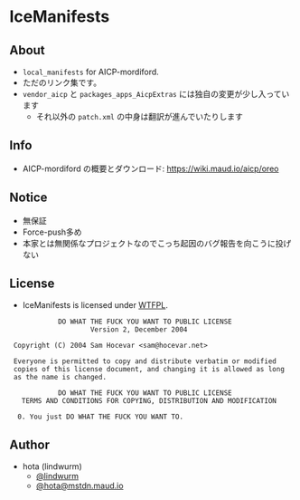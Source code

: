 # IceManifests

## About

- `local_manifests` for AICP-mordiford.
- ただのリンク集です。
- `vendor_aicp` と `packages_apps_AicpExtras` には独自の変更が少し入っています
    - それ以外の `patch.xml` の中身は翻訳が進んでいたりします

## Info

- AICP-mordiford の概要とダウンロード: https://wiki.maud.io/aicp/oreo

## Notice

- 無保証
- Force-push多め
- 本家とは無関係なプロジェクトなのでこっち起因のバグ報告を向こうに投げない

## License

- IceManifests is licensed under [WTFPL](http://www.wtfpl.net/).

```
            DO WHAT THE FUCK YOU WANT TO PUBLIC LICENSE
                    Version 2, December 2004

 Copyright (C) 2004 Sam Hocevar <sam@hocevar.net>

 Everyone is permitted to copy and distribute verbatim or modified
 copies of this license document, and changing it is allowed as long
 as the name is changed.

            DO WHAT THE FUCK YOU WANT TO PUBLIC LICENSE
   TERMS AND CONDITIONS FOR COPYING, DISTRIBUTION AND MODIFICATION

  0. You just DO WHAT THE FUCK YOU WANT TO.
```

## Author

- hota (lindwurm)
    - [@lindwurm](https://github.com/lindwurm)
    - [@hota@mstdn.maud.io](https://mstdn.maud.io/@hota)
